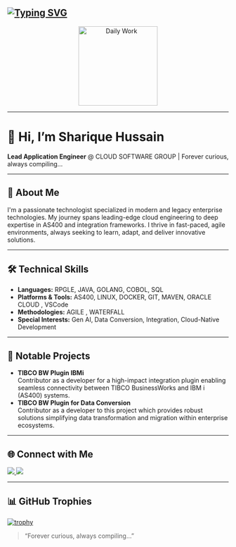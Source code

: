 
[![Typing SVG](https://readme-typing-svg.demolab.com?font=Fira+Code&pause=1000&width=435&lines=%F0%9F%91%8BHi%2CI'm+Sharique+Hussain!;%F0%9F%92%BBLead+Engineer%40CloudSoftwareGroup;%F0%9F%9A%80IBM+i%7CJava%7CTIBCO+BW%7CGolang%7CDocker%7CLinux%7CGen-AI)](https://git.io/typing-svg)
---

<p align="center">
  <img alt="Daily Work" height="180px" src="https://i.imgur.com/uhZdH9C.gif" />
</p>

---

# 👋 Hi, I’m Sharique Hussain

**Lead Application Engineer** @ CLOUD SOFTWARE GROUP | Forever curious, always compiling…

---

## 🚀 About Me

I'm a passionate technologist specialized in modern and legacy enterprise technologies. My journey spans leading-edge cloud engineering to deep expertise in AS400 and integration frameworks. I thrive in fast-paced, agile environments, always seeking to learn, adapt, and deliver innovative solutions.

---

## 🛠️ Technical Skills

- **Languages:** RPGLE, JAVA, GOLANG, COBOL, SQL
- **Platforms & Tools:** AS400, LINUX, DOCKER, GIT, MAVEN, ORACLE CLOUD , VSCode
- **Methodologies:** AGILE , WATERFALL
- **Special Interests:** Gen AI, Data Conversion, Integration, Cloud-Native Development

---

## 🌟 Notable Projects

- **TIBCO BW Plugin IBMi**  
  Contributor as a developer for a high-impact integration plugin enabling seamless connectivity between TIBCO BusinessWorks and IBM i (AS400) systems.
- **TIBCO BW Plugin for Data Conversion**  
  Contributor as a developer to this project which provides robust solutions simplifying data transformation and migration within enterprise ecosystems.

---

## 🌐 Connect with Me

<p>
  <a href="https://www.linkedin.com/in/sharique-hussain-learn">
    <img src="https://img.shields.io/badge/LinkedIn-Sharique%20Hussain-blue?style=flat&logo=linkedin" />
  </a>
  <img src="https://komarev.com/ghpvc/?username=shussain-tibco&label=Profile+Views&color=orange&style=flat" />
</p>

<!-- [![LinkedIn](https://img.shields.io/badge/LinkedIn-blue?style=flat&logo=linkedin)](https://www.linkedin.com/in/sharique-hussain-learn) -->

---

## 📊 GitHub Trophies


[![trophy](https://github-profile-trophy.vercel.app/?username=shussain-tibco&theme=gruvbox&no-frame=true&row=1&column=6)](https://github.com/ryo-ma/github-profile-trophy)

<!-- ![Visitor Count](https://komarev.com/ghpvc/?username=shussain-tibco&label=Profile+Views&color=blue&style=flat-square) -->


> “Forever curious, always compiling…”
